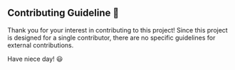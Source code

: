 ## Contributing Guideline 📜

Thank you for your interest in contributing to this project! Since this project is designed for a single contributor,
there are no specific guidelines for external contributions.

Have niece day! 😃
